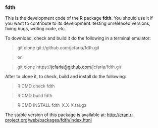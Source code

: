 ### fdth

This is the development code of the R package __fdth__.
You should use it if you want to contribute to its development:
testing unreleased versions, fixing bugs, writing code, etc.

To download, check and build it do the following in a terminal emulator:

> git clone  git://github.com/jcfaria/fdth.git

>   or

> git clone https://jcfaria@github.com/jcfaria/fdth.git

After to clone it, to check, build and install do the following:
> R CMD check fdth

> R CMD build fdth

> R CMD INSTALL fdth_X.X-X.tar.gz

The stable version of this package is available at:
http://cran.r-project.org/web/packages/fdth/index.html
